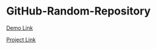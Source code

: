 # GitHub-Random-Repository

[Demo Link](https://roadmap.sh/projects/github-random-repo)

[Project Link](https://roadmap.sh/projects/github-random-repo)
